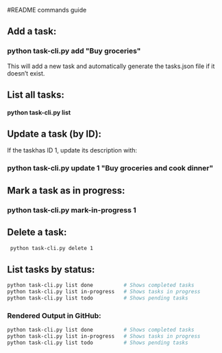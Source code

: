 #README commands guide

##  Add a task:

### python task-cli.py add "Buy groceries"

This will add a new task and automatically generate the tasks.json file if it doesn’t exist.

## List all tasks:

#### python task-cli.py list

## Update a task (by ID):

If the taskhas ID 1, update its description with:

### python task-cli.py update 1 "Buy groceries and cook dinner"

## Mark a task as in progress:

### python task-cli.py mark-in-progress 1

## Delete a task:
```bash
 python task-cli.py delete 1
```

## List tasks by status:

```bash
python task-cli.py list done          # Shows completed tasks
python task-cli.py list in-progress   # Shows tasks in progress
python task-cli.py list todo          # Shows pending tasks
```


### **Rendered Output in GitHub:**
```bash
python task-cli.py list done          # Shows completed tasks
python task-cli.py list in-progress   # Shows tasks in progress
python task-cli.py list todo          # Shows pending tasks

